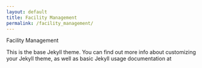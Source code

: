```yaml
---
layout: default
title: Facility Management
permalink: /facility_management/
---
```


Facility Management

This is the base Jekyll theme. You can find out more info about customizing your Jekyll theme, as well as basic Jekyll usage documentation at 
